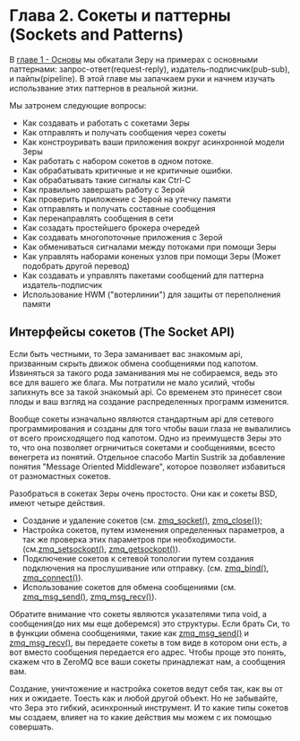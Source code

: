 # Глава 2. Сокеты и паттерны (Sockets and Patterns)

В [главе 1 - Основы](http://) мы обкатали Зеру на примерах с основными паттернами: запрос-ответ(request-reply), издатель-подписчик(pub-sub), и пайпы(pipeline). В этой главе мы запачкаем руки и начнем изучать использвание этих паттернов в реальной жизни.

Мы затронем следующие вопросы:

- Как создавать и работать с сокетами Зеры
- Как отправлять и получать сообщения через сокеты
- Как констроуривать ваши приложения вокруг асинхронной модели Зеры
- Как работать с набором сокетов в одном потоке.
- Как обрабатывать критичные и не критичные ошибки.
- Как обрабатывать такие сигналы как Ctrl-C
- Как правильно завершать работу с Зерой
- Как проверить приложение с Зерой на утечку памяти
- Как отправлять и получать составные сообщения
- Как перенаправлять сообщения в сети
- Как созадать простейшего брокера очередей
- Как создавать многопоточные приложения с Зерой
- Как обмениваться сигналами между потоками при помощи Зеры
- Как управлять наборами коненых узлов при помощи Зеры (Может подобрать другой перевод)
- Как создавать и управлять пакетами сообщений для паттерна издатель-подписчик
- Использование HWM ("вотерлинии") для защиты от переполнения памяти

## Интерфейсы сокетов (The Socket API)

Если быть честными, то Зера заманивает вас знакомым api, призванным скрыть движок обмена сообщениями под капотом. Извиняться за такого рода заманивания мы не собираемся, ведь это все для вашего же блага. Мы потратили не мало усилий, чтобы запихнуть все за такой знакомый api. Со временем это принесет свои плоды и ваш взгляд на создание распределенных программ изменится.

Вообще сокеты изначально являются стандартным api для сетевого программирования и созданы для того чтобы ваши глаза не вывалились от всего происходящего под капотом. Одно из преимуществ Зеры это то, что она позволяет огрничиться сокетами и сообщениями, всесто венегрета из понятий. Отдельное спасобо Martin Sustrik за добавление понятия "Message Oriented Middleware", которое позволяет избавиться от разномастных сокетов.

Разобраться в сокетах Зеры очень простосто. Они как и сокеты BSD, имеют четыре действия.

- Создание и удаление сокетов (см. [zmq_socket()](http://api.zeromq.org/3-2:zmq_socket), [zmq_close()](http://api.zeromq.org/3-2:zmq_close));
- Настройка сокетов, путем изменения определенных параметров, а так же проверка этих параметров при необходимости.(см.[zmq_setsockopt()](http://api.zeromq.org/3-2:zmq_setsockopt), [zmq_getsockopt()](http://api.zeromq.org/3-2:zmq_getsockopt)).
- Подключение сокетов к сетевой топологии путем создания подключения на прослушивание или отправку. (см. [zmq_bind()](http://api.zeromq.org/3-2:zmq_bind), [zmq_connect()](http://api.zeromq.org/3-2:zmq_connect)).
- Использование сокетов для обмена сообщениями (см. [zmq_msg_send()](http://api.zeromq.org/3-2:zmq_msg_send), [zmq_msg_recv()](http://api.zeromq.org/3-2:zmq_msg_recv)).

Обратите внимание что сокеты являются указателями типа void, а сообщения(до них мы еще доберемся) это структуры. Если брать Си, то в функции обмена сообщениями, такие как [zmq_msg_send()](http://api.zeromq.org/3-2:zmq_msg_send) и [zmq_msg_recv()]( zmq_msg_recv()), вы передаете сокеты в том виде в котором они есть, а вот вместо сообщения передается его адрес. Чтобы проще это понять, скажем что в ZeroMQ все ваши сокеты принадлежат нам, а сообщения вам.

Создание, уничтожение и настройка сокетов ведут себя так, как вы от них и ожидаете. Тоесть как и любой другой объект. Но не забывайте, что Зера это гибкий, асинхронный инструмент. И то какие типы сокетов мы создаем, влияет на то какие действия мы можем с их помощью совершать.

